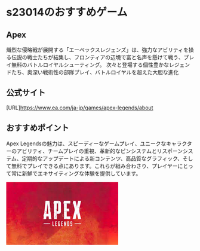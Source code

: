 # s23014のおすすめゲーム

## Apex
熾烈な侵略戦が展開する「エーペックスレジェンズ」は、強力なアビリティを操る伝説の戦士たちが結集し、フロンティアの辺境で富と名声を懸けて戦う、プレイ無料のバトルロイヤルシューティング。 次々と登場する個性豊かなレジェンドたち、奥深い戦術性の部隊プレイ、バトルロイヤルを超えた大胆な進化

## 公式サイト

[URL]https://www.ea.com/ja-jp/games/apex-legends/about

## おすすめポイント

Apex Legendsの魅力は、スピーディーなゲームプレイ、ユニークなキャラクターのアビリティ、チームプレイの重視、革新的なピンシステムとリスポーンシステム、定期的なアップデートによる新コンテンツ、高品質なグラフィック、そして無料でプレイできる点にあります。これらが組み合わさり、プレイヤーにとって常に新鮮でエキサイティングな体験を提供しています。

![キャプチャ](./images/apex.jpg)

